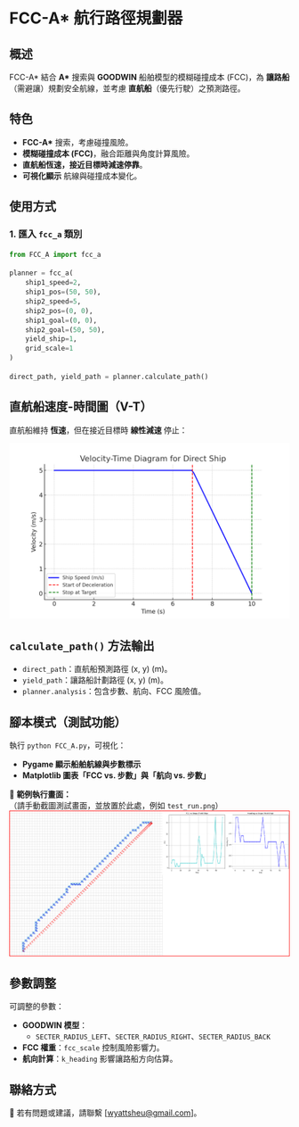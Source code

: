 # FCC-A\* 航行路徑規劃器

## 概述

FCC-A\* 結合 **A\*** 搜索與 **GOODWIN** 船舶模型的模糊碰撞成本 (FCC)，為 **讓路船**（需避讓）規劃安全航線，並考慮 **直航船**（優先行駛）之預測路徑。

## 特色

- **FCC-A\*** 搜索，考慮碰撞風險。
- **模糊碰撞成本 (FCC)**，融合距離與角度計算風險。
- **直航船恆速，接近目標時減速停靠**。
- **可視化顯示** 航線與碰撞成本變化。

## 使用方式

### 1. 匯入 `fcc_a` 類別

```python
from FCC_A import fcc_a

planner = fcc_a(
    ship1_speed=2,
    ship1_pos=(50, 50),
    ship2_speed=5,
    ship2_pos=(0, 0),
    ship1_goal=(0, 0),
    ship2_goal=(50, 50),
    yield_ship=1,
    grid_scale=1
)

direct_path, yield_path = planner.calculate_path()
```

## 直航船速度-時間圖（V-T）

直航船維持 **恆速**，但在接近目標時 **線性減速** 停止：

![直航船V-T圖](picture/Predict_V-T_Diagram.png)

## `calculate_path()` 方法輸出

- `direct_path`：直航船預測路徑 (x, y) (m)。
- `yield_path`：讓路船計劃路徑 (x, y) (m)。
- `planner.analysis`：包含步數、航向、FCC 風險值。

## 腳本模式（測試功能）

執行 `python FCC_A.py`，可視化：

- **Pygame 顯示船舶航線與步數標示**
- **Matplotlib 圖表「FCC vs. 步數」與「航向 vs. 步數」**

📌 **範例執行畫面：**  
（請手動截圖測試畫面，並放置於此處，例如 `test_run.png`）  
![腳本模式執行示意圖](picture/TestMod.png)

## 參數調整

可調整的參數：

- **GOODWIN 模型**：
  - `SECTER_RADIUS_LEFT`、`SECTER_RADIUS_RIGHT`、`SECTER_RADIUS_BACK`
- **FCC 權重**：`fcc_scale` 控制風險影響力。
- **航向計算**：`k_heading` 影響讓路船方向估算。

## 聯絡方式

📩 若有問題或建議，請聯繫 [wyattsheu@gmail.com]。
